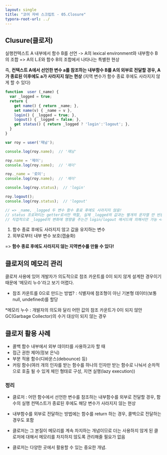 ```yaml
---
layout: single
title: "코어 자바 스크립트 - 05.Closure"
typora-root-url: ../
---
```


## Clusure(클로저)

실행컨텍스트 A 내부에서 함수 B를 선언 -> A의 lexical environment와 내부함수 B의 조합 => A의 L.E와 함수 B의 조합에서 나타나는 특별한 현상

즉, **컨텍스트 A에서 선언한 변수 a를 참조하는 내부함수 B를 A의 외부로 전달할 경우, A가 종료된 이후에도 a가 사라지지 않는 현상** (지역 변수가 함수 종료 후에도 사라지지 않게 할 수 있다)


```javascript
function  user (_name) {
  var _logged = true;
  return {
    get name() { return _name; },
    set name(v) { _name = v },
    login() { _logged = true; },
    logout() { _logged = false; },
    get status() { return _logged ? 'login':'logout'; },
  }
}

var roy = user('재남');

console.log(roy.name);  // '재남'

roy.name = '제이';
console.log(roy.name);  // '제이'

roy._name = '로이';
console.log(roy.name);  // '제이'

console.log(roy.status);  // 'login'

roy.logout();
console.log(roy.status);  // 'logout'

// => _name, _logged 두 변수 함수 종료 후에도 사라지지 않음!
// status 프로퍼티는 getter로서만 역할, 실제 _logged의 값과는 별개의 문자열 만 반환,
// 직접적으로 _logged의 변화에 영향을 주는건 login/logout 메서드에 의해서만 가능 <= 캡술화
```

1. 함수 종료 후에도 사라지지 않고 값을 유지하는 변수
2. 외부로부터 내부 변수 보호(캡슐화)

=> **함수 종료 후에도 사라지지 않는 지역변수를 만들 수 있다!**


## 클로저의 메모리 관리
클로저 사용에 있어 개발자가 의도적으로 참조 카운트를 0이 되지 않게 설계한 경우이기 때문에 '메모리 누수'라고 보기 어렵다.

  - 참조 카운트를 0으로 만드는 방법? : 식별자에 참조형이 아닌 기본형 데이터(보통 null, undefined)를 할당

*메모리 누수 : 개발자의 의도와 달리 어떤 값의 참조 카운트가 0이 되지 않안 GC(Garbage Collector)의 수거 대상이 되지 않는 경우

## 클로저 활용 사례
- 콜백 함수 내부에서 외부 데이터를 사용하고자 할 때
- 접근 권한 제어(정보 은닉)
- 부분 적용 함수(디바운스(debounce) 등)
- 커링 함수(여러 개의 인자를 받는 함수를 하나의 인자만 받는 함수로 나눠서 순차적으로 호출 될 수 있게 체인 형태로 구성, 지연 실행(lazy execution))


### 정리
- 클로저 : 어떤 함수에서 선언한 변수를 참조하는 내부함수를 외부로 전달할 경우, 함수의 실행 컨텍스트가 종료된 후에도 해당 변수가 사라지지 않는 현상

- 내부함수를 외부로 전달하는 방법에는 함수를 return 하는 경우, 콜백으로 전달하는 경우도 포함

- 클로저는 그 본질이 메모리를 계속 차지하는 개념이므로 더는 사용하지 않게 된 클로저에 대해서 메모리를 차지하지 않도록 관리해줄 필요가 없음

- 클로저는 다양한 곳에서 활용할 수 있는 중요한 개념.